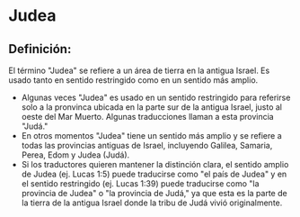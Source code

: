 # Judea

## Definición: 

El término "Judea" se refiere a un área de tierra en la antigua Israel.  Es usado tanto en sentido restringido como en un sentido más amplio.

* Algunas veces "Judea" es usado en un sentido restringido para referirse solo a la pronvinca ubicada en la parte sur de la antigua Israel, justo al oeste del Mar Muerto.  Algunas traducciones llaman a esta provincia "Judá."
* En otros momentos "Judea" tiene un sentido más amplio y se refiere a todas las provincias antiguas de Israel, incluyendo Galilea, Samaria, Perea, Edom y Judea (Judá).
* Si los traductores quieren mantener la distinción clara, el sentido amplio de Judea (ej. Lucas 1:5) puede traducirse como "el país de Judea" y en el sentido restringido (ej. Lucas 1:39) puede traducirse como  "la provincia de Judea" o "la provincia de Judá,"  ya que esta es la parte de la tierra de la antigua Israel donde la tribu de Judá vivió originalmente.

